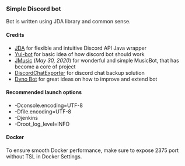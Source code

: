 ### Simple Discord bot
Bot is written using JDA library and common sense.
#### Credits
- [JDA](https://github.com/DV8FromTheWorld/JDA) for flexible and intuitive Discord API Java wrapper
- [Yui-bot](https://github.com/DV8FromTheWorld/Yui) for basic idea of how discord bot should work
- [JMusic](https://github.com/jagrosh/MusicBot) (_May 30, 2020_) for wonderful and simple MusicBot, that has become a core of project
- [DiscordChatExporter](https://github.com/Tyrrrz/DiscordChatExporter/releases) for discord chat backup solution
- [Dyno Bot](https://dyno.gg/bot) for great ideas on how to improve and extend bot
#### Recommended launch options
- -Dconsole.encoding=UTF-8 
- -Dfile.encoding=UTF-8 
- -Djenkins
- -Droot_log_level=INFO
#### Docker
To ensure smooth Docker performance, make sure to expose 2375 port without TSL in Docker Settings.
